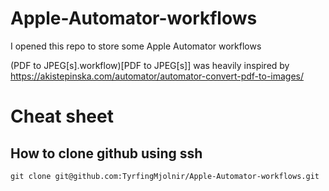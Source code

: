 # Apple-Automator-workflows
I opened this repo to store some Apple Automator workflows

(PDF to JPEG[s].workflow)[PDF to JPEG[s]] was heavily inspired by https://akistepinska.com/automator/automator-convert-pdf-to-images/


# Cheat sheet
## How to clone github using ssh
```Shell
git clone git@github.com:TyrfingMjolnir/Apple-Automator-workflows.git
```
